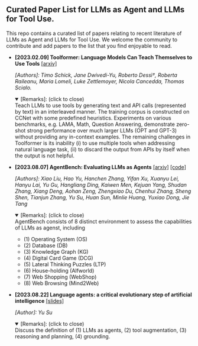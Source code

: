 ## Curated Paper List for LLMs as Agent and LLMs for Tool Use.

This repo contains a curated list of papers relating to recent literature of LLMs as Agent and LLMs for Tool Use. We welcome the community to contribute and add papers to the list that you find enjoyable to read.


* **[2023.02.09] Toolformer: Language Models Can Teach Themselves to Use Tools** [[arxiv]](https://arxiv.org/abs/2302.04761) 

  _[Authors]: Timo Schick, Jane Dwivedi-Yu, Roberto Dessì†, Roberta Raileanu, Maria Lomeli, Luke Zettlemoyer, Nicola Cancedda, Thomas Scialo._

  <details open>
  <summary>[Remarks]: (click to close)</summary>
    Teach LLMs to use tools by generating text and API calls (represented by text) in an interleaved manner. The training corpus is constructed on CCNet with some predefined heuristics. Experiments on various benchmarks, e.g. LAMA, Math, Question Answering, demonstrate zero-shot strong performance over much larger LLMs (OPT and GPT-3) without providing any in-context examples. The remaining challenges in Toolformer is its inability (i) to use multiple tools when addressing natural language task, (ii) to discard the output from APIs by itself when the output is not helpful.
  </details>

* **[2023.08.07] AgentBench: Evaluating LLMs as Agents** [[arxiv]](https://arxiv.org/abs/2308.03688) [[code]](https://github.com/THUDM/AgentBench)

  _[Authors]: Xiao Liu, Hao Yu, Hanchen Zhang, Yifan Xu, Xuanyu Lei, Hanyu Lai, Yu Gu, Hangliang Ding, Kaiwen Men, Kejuan Yang, Shudan Zhang, Xiang Deng, Aohan Zeng, Zhengxiao Du, Chenhui Zhang, Sheng Shen, Tianjun Zhang,
Yu Su, Huan Sun, Minlie Huang, Yuxiao Dong, Jie Tang_

  <details open>
  <summary>[Remarks]: (click to close)</summary>
    AgentBench consists of 8 distinct environment to assess the capabilities of LLMs as agenst, including
    
    * (1) Operating System (OS)
    * (2) Database (DB)
    * (3) Knowledge Graph (KG)
    * (4) Digital Card Game (DCG)
    * (5) Lateral Thinking Puzzles (LTP)
    * (6) House-holding (Alfworld)
    * (7) Web Shopping (WebShop)
    * (8) Web Browsing (Mind2Web)
  </details>

  

* **[2023.08.22] Language agents: a critical evolutionary step of artificial intelligence** [[slides]](https://lfs.aminer.cn/misc/language_agents_YuSu.pdf)

  _[Author]: Yu Su_

  <details open>
  <summary>[Remarks]: (click to close)</summary>
    Discuss the definition of (1) LLMs as agents, (2) tool augmentation, (3) reasoning and planning, (4) grounding.
  </details>
